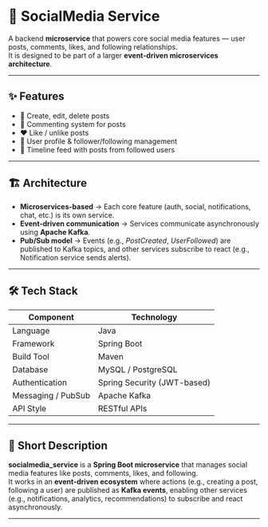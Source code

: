 # 📱 SocialMedia Service

A backend **microservice** that powers core social media features — user posts, comments, likes, and following relationships.  
It is designed to be part of a larger **event-driven microservices architecture**.

---

## ✨ Features

- 📝 Create, edit, delete posts  
- 💬 Commenting system for posts  
- ❤️ Like / unlike posts  
- 👥 User profile & follower/following management  
- 📰 Timeline feed with posts from followed users  

---

## 🏗️ Architecture

- **Microservices-based** → Each core feature (auth, social, notifications, chat, etc.) is its own service.  
- **Event-driven communication** → Services communicate asynchronously using **Apache Kafka**.  
- **Pub/Sub model** → Events (e.g., *PostCreated*, *UserFollowed*) are published to Kafka topics, and other services subscribe to react (e.g., Notification service sends alerts).  


---

## 🛠 Tech Stack

| Component         | Technology |
|-------------------|------------|
| Language          | Java |
| Framework         | Spring Boot |
| Build Tool        | Maven |
| Database          | MySQL / PostgreSQL |
| Authentication    | Spring Security (JWT-based) |
| Messaging / PubSub| Apache Kafka |
| API Style         | RESTful APIs |

---

## 📌 Short Description

**socialmedia_service** is a **Spring Boot microservice** that manages social media features like posts, comments, likes, and following.  
It works in an **event-driven ecosystem** where actions (e.g., creating a post, following a user) are published as **Kafka events**, enabling other services (e.g., notifications, analytics, recommendations) to subscribe and react asynchronously.  

---
